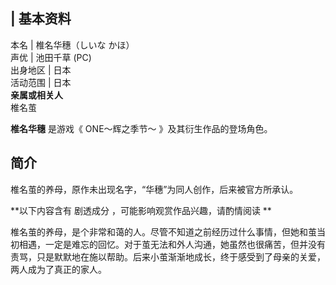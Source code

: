 |  **基本资料**  
---  
本名  |  椎名华穗（しいな かほ）   
声优  |  池田千草  (PC)   
出身地区  |  日本   
活动范围  |  日本   
**亲属或相关人**  
椎名茧  
  
**椎名华穗** 是游戏《  ONE～辉之季节～  》及其衍生作品的登场角色。

##  简介

椎名茧的养母，原作未出现名字，“华穗”为同人创作，后来被官方所承认。

**以下内容含有 剧透成分  ，可能影响观赏作品兴趣，请酌情阅读 **

椎名茧的养母，是个非常和蔼的人。尽管不知道之前经历过什么事情，但她和茧当初相遇，一定是难忘的回忆。对于茧无法和外人沟通，她虽然也很痛苦，但并没有责骂，只是默默地在施以帮助。后来小茧渐渐地成长，终于感受到了母亲的关爱，两人成为了真正的家人。

